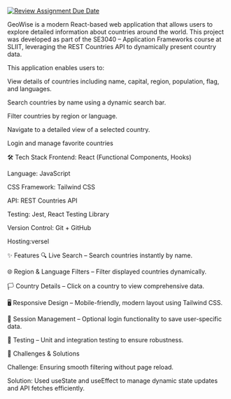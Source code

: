 [![Review Assignment Due Date](https://classroom.github.com/assets/deadline-readme-button-22041afd0340ce965d47ae6ef1cefeee28c7c493a6346c4f15d667ab976d596c.svg)](https://classroom.github.com/a/mNaxAqQD)


GeoWise is a modern React-based web application that allows users to explore detailed information about countries around the world. This project was developed as part of the SE3040 – Application Frameworks course at SLIIT, leveraging the REST Countries API to dynamically present country data.


This application enables users to:

View details of countries including name, capital, region, population, flag, and languages.

Search countries by name using a dynamic search bar.

Filter countries by region or language.

Navigate to a detailed view of a selected country.

 Login and manage favorite countries 


 🛠️ Tech Stack
Frontend: React (Functional Components, Hooks)

Language: JavaScript

CSS Framework: Tailwind CSS

API: REST Countries API

Testing: Jest, React Testing Library

Version Control: Git + GitHub

Hosting:versel



✨ Features
🔍 Live Search – Search countries instantly by name.

🌐 Region & Language Filters – Filter displayed countries dynamically.

🏳️ Country Details – Click on a country to view comprehensive data.

🖥️ Responsive Design – Mobile-friendly, modern layout using Tailwind CSS.

🔐 Session Management – Optional login functionality to save user-specific data.

🧪 Testing – Unit and integration testing to ensure robustness.



📝 Challenges & Solutions


Challenge: Ensuring smooth filtering without page reload.

Solution: Used useState and useEffect to manage dynamic state updates and API fetches efficiently.